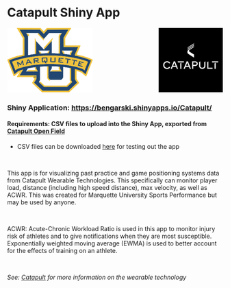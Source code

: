 # Catapult Shiny App
<p><img src="https://github.com/b-gar/Catapult/blob/master/www/logo.png" width="200" height="150"><img align = "right" src= "https://github.com/b-gar/Catapult/blob/master/catapult%20logo.jpg" width="150" height="150"></p>

### Shiny Application: https://bengarski.shinyapps.io/Catapult/

#### Requirements: CSV files to upload into the Shiny App, exported from [Catapult Open Field](https://openfield.catapultsports.com/)
* CSV files can be downloaded [here](https://github.com/b-gar/Catapult/tree/master/Catapult%20Demo%20Files) for testing out the app

<br>

This app is for visualizing past practice and game positioning systems data from Catapult Wearable Technologies. This specifically can monitor player load, distance (including high speed distance), max velocity, as well as ACWR. This was created for Marquette University Sports Performance but may be used by anyone.

<br>

ACWR: Acute-Chronic Workload Ratio is used in this app to monitor injury risk of athletes and to give notifications when they are most susceptible. Exponentially weighted moving average (EWMA) is used to better account for the effects of training on an athlete.

<br>

_See: [Catapult](https://www.catapultsports.com/) for more information on the wearable technology_
